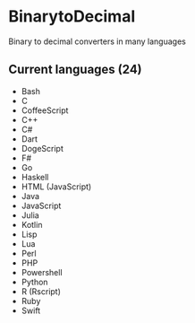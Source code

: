 # BinarytoDecimal

Binary to decimal converters in many languages

## Current languages (24)

- Bash
- C
- CoffeeScript
- C++
- C#
- Dart
- DogeScript
- F#
- Go
- Haskell
- HTML (JavaScript)
- Java
- JavaScript
- Julia
- Kotlin
- Lisp
- Lua
- Perl
- PHP
- Powershell
- Python
- R (Rscript)
- Ruby
- Swift
